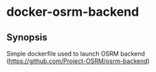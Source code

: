 # docker-osrm-backend

## Synopsis

Simple dockerfile used to launch OSRM backend (https://github.com/Project-OSRM/osrm-backend)

